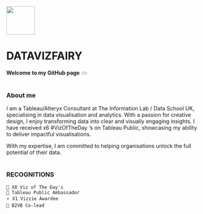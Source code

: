 
  <img src="https://datavizfairy.co.uk/wp-content/uploads/2024/01/datavizfairy-Logo-GIF-v2.gif"  width="75" height="75">
  
# DATAVIZFAIRY

**Welcome to my GitHub page** 💧✨
<br>
<br>
### About me
I am a Tableau/Alteryx Consultant at The Information Lab / Data School UK, specialising in data visualisation and analytics. With a passion for creative design, I enjoy transforming data into clear and visually engaging insights. I have received x6 #VizOfTheDay ‘s on Tableau Public, showcasing my ability to deliver impactful visualisations.

With my expertise, I am committed to helping organisations unlock the full potential of their data.
<br>
<br>
### RECOGNITIONS
`🌸 X8 Viz of The Day's` <br>
`🌿 Tableau Public Ambassador` <br>
`⭐ X1 Vizzie Awardee` <br>
`💜 B2VB Co-lead` <br>
